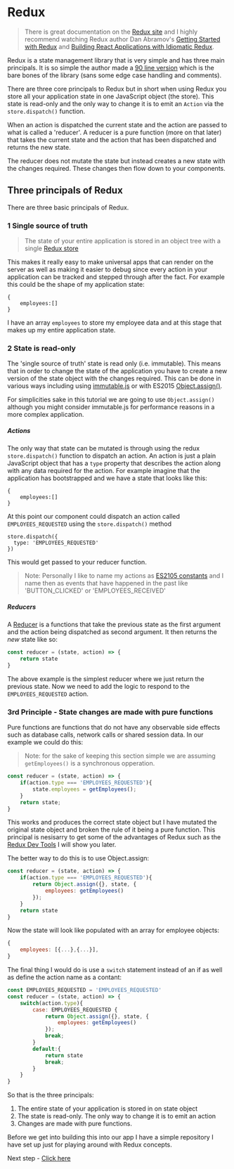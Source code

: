 # Redux

> There is great documentation on the [Redux site](http://redux.js.org/docs/introduction/index.html) and 
> I highly recommend watching Redux author Dan Abramov's [Getting Started with Redux](https://egghead.io/courses/getting-started-with-redux) 
> and [Building React Applications with Idiomatic Redux](https://egghead.io/courses/building-react-applications-with-idiomatic-redux).

Redux is a state management library that is very simple and has three main principals. It is so simple the author made a 
[90 line version](https://gist.github.com/gaearon/ffd88b0e4f00b22c3159) which is the bare
bones of the library (sans some edge case handling and comments).

There are three core principals to Redux but in short when using Redux you store all your application state in one JavaScript object (the store). This state is read-only
and the only way to change it is to emit an `Action` via the `store.dispatch()` function. 

When an action is dispatched the current state and the action are passed to what is called a 'reducer'. A reducer is a pure function (more on that later) that takes the 
current state and the action that has been dispatched and returns the new state. 

The reducer does not mutate the state but instead creates a new state with the changes required. These changes then flow down to your
components.

## Three principals of Redux

There are three basic principals of Redux.

### 1 Single source of truth

> The state of your entire application is stored in an object tree with a single [Redux store](http://redux.js.org/docs/Glossary.html#store)

This makes it really easy to make universal apps that can render on the server as well as making it easier to debug
since every action in your application can be tracked and stepped through after the fact. For example this could be
the shape of my application state:

```
{
    employees:[]
}
```

I have an array `employees` to store my employee data and at this stage that makes up my entire application state.

### 2 State is read-only

The 'single source of truth' state is read only (i.e. immutable). This means that in order to change the state of the application
you have to create a new version of the state object with the changes required. This can be done in various ways
including using [immutable.js](https://facebook.github.io/immutable-js/) or with 
ES2015 [Object.assign()](https://developer.mozilla.org/en/docs/Web/JavaScript/Reference/Global_Objects/Object/assign). 

For simplicities sake in this tutorial we are going to use `Object.assign()` although you might consider immutable.js for performance
reasons in a more complex application.

##### Actions

The only way that state can be mutated is through using the redux `store.dispatch()` function to 
dispatch an action. An action is just a plain JavaScript object that has a `type` property that describes the action along with any data required for the action. For
example imagine that the application has bootstrapped and we have a state that looks like this:

```
{
    employees:[]
}
```

At this point our component could dispatch an action called `EMPLOYEES_REQUESTED` using the `store.dispatch()` method

```
store.dispatch({
  type: 'EMPLOYEES_REQUESTED'
})
```

This would get passed to your reducer function. 

> Note: Personally I like to name my actions as [ES2105 constants](https://www.google.co.nz/webhp?sourceid=chrome-instant&ion=1&espv=2&ie=UTF-8#safe=off&q=es2015+const) and I
> name then as events that have happened in the past like 'BUTTON_CLICKED' or 'EMPLOYEES_RECEIVED'

##### Reducers

A [Reducer](http://redux.js.org/docs/Glossary.html#reducer) is a functions that take the previous state as the first argument 
and the action being dispatched as second argument. It then returns the *new* state like so:

``` javascript
const reducer = (state, action) => {
    return state
}
```

The above example is the simplest reducer where we just return the previous state. Now we need to add the logic to respond to the 
`EMPLOYEES_REQUESTED` action.

### 3rd Principle -  State changes are made with pure functions

Pure functions are functions that do not have any observable side effects such as database calls, network calls or
shared session data. In our example we could do this:

> Note: for the sake of keeping this section simple we are assuming `getEmployees()` is a synchronous opperation. 

``` javascript
const reducer = (state, action) => {
    if(action.type === 'EMPLOYEES_REQUESTED'){  
        state.employees = getEmployees();
    }
    return state;
}
```

This works and produces the correct state object but I have mutated the original state object and broken the rule of it being a pure function. This principal is nesisarry
to get some of the advantages of Redux such as the [Redux Dev Tools](https://github.com/gaearon/redux-devtools) I will show you later.

The better way to do this is to use Object.assign:

``` javascript
const reducer = (state, action) => {
    if(action.type === 'EMPLOYEES_REQUESTED'){  
        return Object.assign({}, state, {
            employees: getEmployees()
        });
    }
    return state
}
```

Now the state will look like populated with an array for employee objects:

``` javascript
{
    employees: [{...},{...}],
}
```

The final thing I would do is use a `switch` statement instead of an if as well as define the action name as a contant:

``` javascript
const EMPLOYEES_REQUESTED = 'EMPLOYEES_REQUESTED'
const reducer = (state, action) => {
    switch(action.type){
        case: EMPLOYEES_REQUESTED {
            return Object.assign({}, state, {
                employees: getEmployees()
            });
            break;
        }
        default:{
            return state
            break;
        }
    }
}
```

So that is the three principals:

1. The entire state of your application is stored in on state object
2. The state is read-only. The only way to change it is to emit an action
3. Changes are made with pure functions.

Before we get into building this into our app I have a simple repository I have set up just for playing around with Redux concepts.

Next step - [Click here](01-First-Reducer.md)